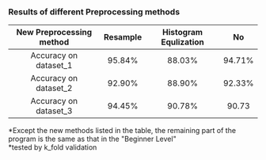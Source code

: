 ### Results of different Preprocessing methods
|  New Preprocessing method  |   Resample     | Histogram Equlization |    No  |  
|:--------------:|:-----------:|:---------------:|:-----------:|
| Accuracy on dataset_1   |      95.84%      |   88.03%     |    94.71%    |
| Accuracy on dataset_2  |   92.90%      |     88.90%        |     92.33%    |  
| Accuracy on dataset_3  |   94.45%    |        90.78%    |      90.73     | 

*Except the new methods listed in the table, the remaining part of the program is the same as that in the "Beginner Level"\
*tested by k_fold validation
